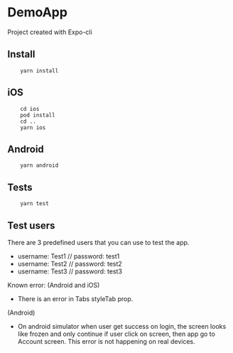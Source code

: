 #  DemoApp

Project created with Expo-cli

## Install

```
    yarn install
```

## iOS

```
    cd ios
    pod install
    cd ..
    yarn ios
```

## Android

```
    yarn android
```

## Tests

```
    yarn test
```

## Test users

There are 3 predefined users that you can use to test the app.

* username: Test1 // password: test1
* username: Test2 // password: test2
* username: Test3 // password: test3

Known error:
(Android and iOS)
* There is an error in Tabs styleTab prop.

(Android)
* On android simulator when user get success on login, the screen looks like frozen and only continue if user click on screen, then app go to Account screen. This error is not happening on real devices.
  